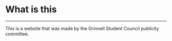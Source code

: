 # What is this
___
This is a website that was made by the Grinnell Student Council publicity committee.